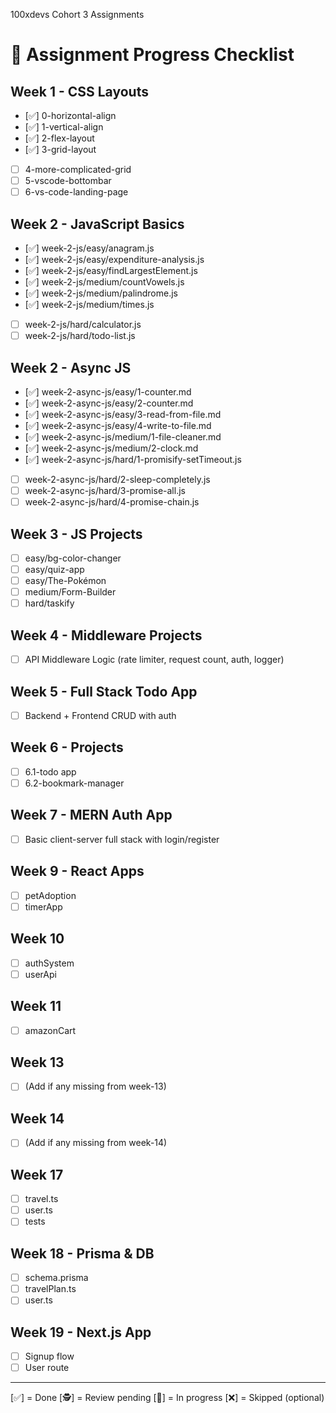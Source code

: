 100xdevs Cohort 3 Assignments 

# 📝 Assignment Progress Checklist

## Week 1 - CSS Layouts
- [✅] 0-horizontal-align
- [✅] 1-vertical-align
- [✅] 2-flex-layout
- [✅] 3-grid-layout
- [ ] 4-more-complicated-grid
- [ ] 5-vscode-bottombar
- [ ] 6-vs-code-landing-page

## Week 2 - JavaScript Basics
- [✅] week-2-js/easy/anagram.js
- [✅] week-2-js/easy/expenditure-analysis.js
- [✅] week-2-js/easy/findLargestElement.js
- [✅] week-2-js/medium/countVowels.js
- [✅] week-2-js/medium/palindrome.js
- [✅] week-2-js/medium/times.js
- [ ] week-2-js/hard/calculator.js
- [ ] week-2-js/hard/todo-list.js

## Week 2 - Async JS
- [✅] week-2-async-js/easy/1-counter.md
- [✅] week-2-async-js/easy/2-counter.md
- [✅] week-2-async-js/easy/3-read-from-file.md
- [✅] week-2-async-js/easy/4-write-to-file.md
- [✅] week-2-async-js/medium/1-file-cleaner.md
- [✅] week-2-async-js/medium/2-clock.md
- [✅] week-2-async-js/hard/1-promisify-setTimeout.js
- [ ] week-2-async-js/hard/2-sleep-completely.js
- [ ] week-2-async-js/hard/3-promise-all.js
- [ ] week-2-async-js/hard/4-promise-chain.js

## Week 3 - JS Projects
- [ ] easy/bg-color-changer
- [ ] easy/quiz-app
- [ ] easy/The-Pokémon
- [ ] medium/Form-Builder
- [ ] hard/taskify

## Week 4 - Middleware Projects
- [ ] API Middleware Logic (rate limiter, request count, auth, logger)

## Week 5 - Full Stack Todo App
- [ ] Backend + Frontend CRUD with auth

## Week 6 - Projects
- [ ] 6.1-todo app
- [ ] 6.2-bookmark-manager

## Week 7 - MERN Auth App
- [ ] Basic client-server full stack with login/register

## Week 9 - React Apps
- [ ] petAdoption
- [ ] timerApp

## Week 10
- [ ] authSystem
- [ ] userApi

## Week 11
- [ ] amazonCart

## Week 13
- [ ] (Add if any missing from week-13)

## Week 14
- [ ] (Add if any missing from week-14)

## Week 17
- [ ] travel.ts
- [ ] user.ts
- [ ] tests

## Week 18 - Prisma & DB
- [ ] schema.prisma
- [ ] travelPlan.ts
- [ ] user.ts

## Week 19 - Next.js App
- [ ] Signup flow
- [ ] User route

---

[✅] = Done
[🕵️] = Review pending
[🚧] = In progress
[❌] = Skipped (optional)


